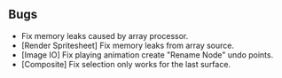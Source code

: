 ## Bugs
- Fix memory leaks caused by array processor.
- [Render Spritesheet] Fix memory leaks from array source.
- [Image IO] Fix playing animation create "Rename Node" undo points.
- [Composite] Fix selection only works for the last surface.
